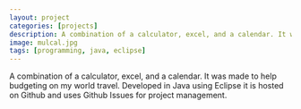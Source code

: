 ```yaml
---
layout: project
categories: [projects]
description: A combination of a calculator, excel, and a calendar. It was made to help budgeting on my world travel. Developed in Java using Eclipse it is hosted on Github and uses Github Issues for project management.
image: mulcal.jpg
tags: [programming, java, eclipse]
---
```


A combination of a calculator, excel, and a calendar. It was made to help budgeting on my world travel. Developed in Java using Eclipse it is hosted on Github and uses Github Issues for project management.
